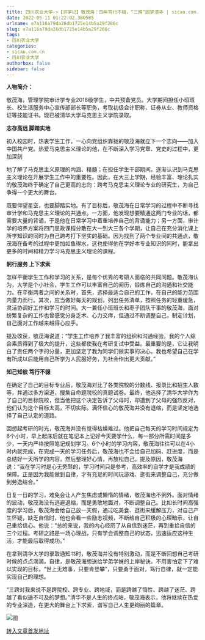 ```yaml
---
title: 四川农业大学->【求学记】敬茂海：四年笃行不辍，“三跨”圆梦清华 | sicau.com.cn
date: 2022-05-11 01:22:02.380585
urlname: e7a116a79da26db1725e14b5a29f286c
slug: e7a116a79da26db1725e14b5a29f286c
tags: 
- 四川农业大学
categories:
- sicau.com.cn
- 四川农业大学
authorbox: false
sidebar: false
---
```

**人物简介：**

敬茂海，管理学院审计学专业2018级学生，中共预备党员。大学期间担任小班班长、校生活服务中心宣传部部长等职务，考取初级会计职称、证券从业、教师资格证等技能证书。现已被清华大学马克思主义学院录取。

**志存高远 脚踏实地**

初入校园时，热衷学生工作，一心向党组织靠拢的敬茂海就立下一个志向——加入中国共产党。热爱马克思主义理论的他，在不断深入学习党章、党史的过程中，更加深刻
<!--more-->
地了解了马克思主义原理的内涵、精髓；在担任学生干部期间，逐渐认识到马克思主义理论在开展学生工作中的重要性。因此，在大三上学期，经验丰富、理论扎实的敬茂海终于确定了自己更高的志向：跨考马克思主义理论专业的研究生，为自己争得一个更大的舞台。

既要仰望星空，也要脚踏实地。有了目标后，敬茂海在日常学习的过程中不断寻找审计学和马克思主义理论的共通点。一方面，他发现想要精通这两门专业的话，都需要大量的背诵，于是他在日常学习中着重培养自己的背诵能力；另一方面，审计学的培养方案将四门思政课程分散在大一到大三各个学期，让自己在充分消化课上所学知识的同时为自己跨考打下坚实的基础。因为找到了两个专业间的共通点，敬茂海在备考的过程中更加如鱼得水，这也使得他在学好本专业知识的同时，能拿出更多的时间和精力学习马克思主义理论的课程。

**躬行服务 上下求索**

怎样平衡学生工作和学习的关系，是每个优秀的考研人面临的共同问题。敬茂海认为，大学是个小社会，学生工作可以丰富自己的阅历，锻炼自己的沟通和社交能力。在平衡两者之间的关系时，首先，选择最适合自己的工作，在自己的能力范围内量力而行。其次，应当做好每天的规划，列出任务清单，按照任务的轻重缓急，灵活协调好工作和学习的时间。大一兼任小班班长和枣子团队干事的敬茂海，面对纷繁复杂的工作也曾感觉分身乏术、心力交瘁，但通过不断调整自己，制定计划，自己面对工作越来越得心应手。

提及收获，敬茂海说道：“学生工作培养了我丰富的组织和沟通经验，我的个人综合素质得到了极大的提升，这些都使我在考研复试中受益。最重要的是，它让我明白了责任两个字的分量，更加坚定了我为同学们做实事的决心。我也希望自己在学有所成以后能用自己所学为人民服好务，为社会作出更大贡献。”

**知己知彼 笃行不辍**

在确定了自己的目标专业后，敬茂海对比了各类院校的分数线、报录比和招生人数等，并通过多方渠道，搜集自命题院校的真题试卷。最终，他选择了清华大学作为了自己的目标院校，但当他把这个决定告诉了父母时，却遭到了父母的强烈反对，他们认为这个目标太高，不切实际。满怀信心的敬茂海并没有退缩，而是坚定地选择了自己认定的道路。

回想起考研的时光，敬茂海并没有觉得枯燥难过。他把自己每天的学习时间规定为6个小时，早上起床后就在笔记本上记好今天要学什么，每一部分所需时间是多少，一天内严格按照笔记规划学习。6个小时的学习内容，敬茂海往往可以在4小时内就完成，在完成一天的学习任务后，敬茂海也不会给自己加码、赶进度，而是总结好一天所学的内容，然后整理好心情，再放松自己。提及原因，敬茂海说：“我在学习时是心无旁骛的，学习时间只是参考，高效率的自学才是我成绩的保障。正是因为我能做到自律，才有充足的时间玩游戏、逛街来调整自己，充分做到劳逸结合。”

日复一日的学习，难免会让人产生焦虑或懒惰的情绪，敬茂海也不例外。面对情绪的波动，敬茂海没有逃避退缩，而是勇敢地面对，不断调整自己。比如长时间高强度的学习后，敬茂海会给自己放一天假，通过吃美食、逛街来缓解压力，对自己产生怀疑，缺乏自信时，他也会看一些励志视频，不断给自己积极的心理暗示，让自己重拾信心。他说：“总的来说，我的内心经历了从自信到迷茫，再到重拾自信的三个过程。考研之路是一场心理战，只有学会调整自己的状态，迅速适应这种生活，才能最后取得成功。”

在拿到清华大学的录取通知书时，敬茂海并没有特别激动，而是不断回想自己考研时候的点点滴滴。自律，是敬茂海想送给学弟学妹的上岸秘诀。不用害怕定下了难以实现的目标，“世上无难事，只要肯登攀”，只要勇于面对，笃行自律，就一定能实现自己的理想。

“三跨对我来说不是跨院校、跨专业、跨地域，而是跨越了惰性、跨越了迷茫、跨越了看似遥不可及的梦想。”清华不是人生的终点站，敬茂海表示，他将继续在热爱的专业深造，在更大的舞台上下求索，谱写自己人生更绚丽的篇章。

![图](https://news.sicau.edu.cn/__local/B/D9/96/980EC13F1D3AC209A1D8EBA8378_023587B9_43927.jpg)

[转入文章首发地址](https://news.sicau.edu.cn/info/1078/67706.htm)